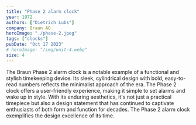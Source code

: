 ```yaml
---
title: "Phase 2 alarm clock"
year: 1972
authors: ["Dietrich Lubs"]
company: Braun AG
heroImage: "./phase-2.jpeg"
tags: ["clocks"]
pubDate: "Oct 17 2023"
# heroImage: "/img/unit-4.webp"
size: 4
---
```


The Braun Phase 2 alarm clock is a notable example of a functional and stylish timekeeping device. Its sleek, cylindrical design with bold, easy-to-read numbers reflects the minimalist approach of the era. The Phase 2 clock offers a user-friendly experience, making it simple to set alarms and wake up in style. With its enduring aesthetics, it's not just a practical timepiece but also a design statement that has continued to captivate enthusiasts of both form and function for decades. The Phase 2 alarm clock exemplifies the design excellence of its time.
